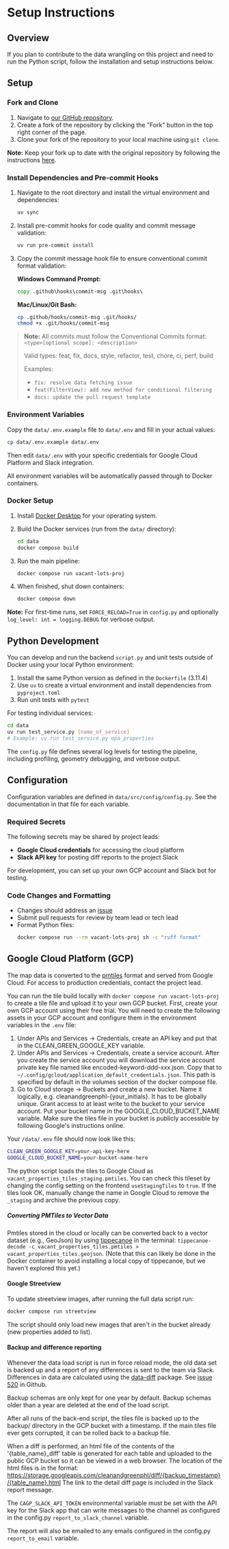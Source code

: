 # Setup Instructions

## Overview

If you plan to contribute to the data wrangling on this project and need to run the Python script, follow the installation and setup instructions below.

## Setup

### Fork and Clone

1. Navigate to [our GitHub repository](https://github.com/CodeForPhilly/clean-and-green-philly).
2. Create a fork of the repository by clicking the "Fork" button in the top right corner of the page.
3. Clone your fork of the repository to your local machine using `git clone`.

**Note:** Keep your fork up to date with the original repository by following the instructions [here](https://docs.github.com/en/get-started/quickstart/fork-a-repo#keep-your-fork-synced).

### Install Dependencies and Pre-commit Hooks

1. Navigate to the root directory and install the virtual environment and dependencies:

   ```sh
   uv sync
   ```

2. Install pre-commit hooks for code quality and commit message validation:

   ```sh
   uv run pre-commit install
   ```

3. Copy the commit message hook file to ensure conventional commit format validation:

   **Windows Command Prompt:**

   ```cmd
   copy .github\hooks\commit-msg .git\hooks\
   ```

   **Mac/Linux/Git Bash:**

   ```bash
   cp .github/hooks/commit-msg .git/hooks/
   chmod +x .git/hooks/commit-msg
   ```

> **Note:** All commits must follow the Conventional Commits format: `<type>[optional scope]: <description>`
>
> Valid types: feat, fix, docs, style, refactor, test, chore, ci, perf, build
>
> Examples:
>
> - `fix: resolve data fetching issue`
> - `feat(FilterView): add new method for conditional filtering`
> - `docs: update the pull request template`

### Environment Variables

Copy the `data/.env.example` file to `data/.env` and fill in your actual values:

```sh
cp data/.env.example data/.env
```

Then edit `data/.env` with your specific credentials for Google Cloud Platform and Slack integration.

All environment variables will be automatically passed through to Docker containers.

### Docker Setup

1. Install [Docker Desktop](https://www.docker.com/products/docker-desktop/) for your operating system.

2. Build the Docker services (run from the `data/` directory):

   ```sh
   cd data
   docker compose build
   ```

3. Run the main pipeline:

   ```sh
   docker compose run vacant-lots-proj
   ```

4. When finished, shut down containers:
   ```sh
   docker compose down
   ```

**Note:** For first-time runs, set `FORCE_RELOAD=True` in `config.py` and optionally `log_level: int = logging.DEBUG` for verbose output.

## Python Development

You can develop and run the backend `script.py` and unit tests outside of Docker using your local Python environment:

1. Install the same Python version as defined in the `Dockerfile` (3.11.4)
2. Use `uv` to create a virtual environment and install dependencies from `pyproject.toml`
3. Run unit tests with `pytest`

For testing individual services:

```sh
cd data
uv run test_service.py [name_of_service]
# Example: uv run test_service.py opa_properties
```

The `config.py` file defines several log levels for testing the pipeline, including profiling, geometry debugging, and verbose output.

## Configuration

Configuration variables are defined in `data/src/config/config.py`. See the documentation in that file for each variable.

### Required Secrets

The following secrets may be shared by project leads:

- **Google Cloud credentials** for accessing the cloud platform
- **Slack API key** for posting diff reports to the project Slack

For development, you can set up your own GCP account and Slack bot for testing.

### Code Changes and Formatting

- Changes should address an [issue](https://github.com/CodeForPhilly/vacant-lots-proj/issues)
- Submit pull requests for review by team lead or tech lead
- Format Python files:
  ```sh
  docker compose run --rm vacant-lots-proj sh -c "ruff format"
  ```

## Google Cloud Platform (GCP)

The map data is converted to the [pmtiles](https://docs.protomaps.com/pmtiles/) format and served from Google Cloud. For access to production credentials, contact the project lead.

You can run the tile build locally with `docker compose run vacant-lots-proj` to create a tile file and upload it to your own GCP bucket. First, create your own GCP account using their free trial. You will need to create the following assets in your GCP account and configure them in the environment variables in the `.env` file:

1. Under APIs and Services -> Credentials, create an API key and put that in the CLEAN_GREEN_GOOGLE_KEY variable.
2. Under APIs and Services -> Credentials, create a service account. After you create the service account you will download the service account private key file named like encoded-keyword-ddd-xxx.json. Copy that to `~/.config/gcloud/application_default_credentials.json`. This path is specified by default in the volumes section of the docker compose file.
3. Go to Cloud storage -> Buckets and create a new bucket. Name it logically, e.g. cleanandgreenphl-{your_initials}. It has to be globally unique. Grant access to at least write to the bucket to your service account. Put your bucket name in the GOOGLE_CLOUD_BUCKET_NAME variable. Make sure the tiles file in your bucket is publicly accessible by following Google's instructions online.

Your `/data/.env` file should now look like this:

```sh
CLEAN_GREEN_GOOGLE_KEY=your-api-key-here
GOOGLE_CLOUD_BUCKET_NAME=your-bucket-name-here
```

The python script loads the tiles to Google Cloud as `vacant_properties_tiles_staging.pmtiles`. You can check this tileset by changing the config setting on the frontend `useStagingTiles` to `true`. If the tiles look OK, manually change the name in Google Cloud to remove the `_staging` and archive the previous copy.

##### Converting PMTiles to Vector Data

Pmtiles stored in the cloud or locally can be converted back to a vector dataset (e.g., GeoJson) by using [tippecanoe](https://github.com/mapbox/tippecanoe) in the terminal: `tippecanoe-decode -c vacant_properties_tiles.pmtiles > vacant_properties_tiles.geojson`. (Note that this can likely be done in the Docker container to avoid installing a local copy of tippecanoe, but we haven't explored this yet.)

#### Google Streetview

To update streetview images, after running the full data script run:

```sh
docker compose run streetview
```

The script should only load new images that aren't in the bucket already (new properties added to list).

#### Backup and difference reporting

Whenever the data load script is run in force reload mode, the old data set is backed up and a report of any differences is sent to the team via Slack. Differences in data are calculated using the [data-diff](https://github.com/datafold/data-diff) package. See [issue 520](https://github.com/CodeForPhilly/clean-and-green-philly/issues/520) in Github.

Backup schemas are only kept for one year by default. Backup schemas older than a year are deleted at the end of the load script.

After all runs of the back-end script, the tiles file is backed up to the backup/ directory in the GCP bucket with a timestamp. If the main tiles file ever gets corrupted, it can be rolled back to a backup file.

When a diff is performed, an html file of the contents of the '{table_name}\_diff' table is generated for each table and uploaded to the public GCP bucket so it can be viewed in a web browser. The location of the html files is in the format: https://storage.googleapis.com/cleanandgreenphl/diff/{backup_timestamp}/{table_name}.html The link to the detail diff page is included in the Slack report message.

The `CAGP_SLACK_API_TOKEN` environmental variable must be set with the API key for the Slack app that can write messages to the channel as configured in the config.py `report_to_slack_channel` variable.

The report will also be emailed to any emails configured in the config.py `report_to_email` variable.
